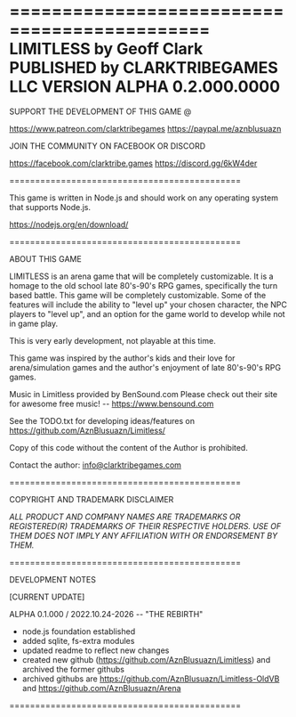 =============================================
LIMITLESS by Geoff Clark
PUBLISHED by CLARKTRIBEGAMES LLC
VERSION ALPHA 0.2.000.0000
=============================================

SUPPORT THE DEVELOPMENT OF THIS GAME @ 

 https://www.patreon.com/clarktribegames
 https://paypal.me/aznblusuazn

JOIN THE COMMUNITY ON FACEBOOK OR DISCORD

  https://facebook.com/clarktribe.games
  https://discord.gg/6kW4der

=============================================

This game is written in Node.js and should
work on any operating system that supports
Node.js.

https://nodejs.org/en/download/

=============================================

ABOUT THIS GAME

LIMITLESS is an arena game that will be 
completely customizable.  It is a homage to 
the old school late 80's-90's RPG games, 
specifically the turn based battle.  This 
game will be completely customizable.  Some
of the features will include the ability to
"level up" your chosen character, the NPC 
players to "level up", and an option for the
game world to develop while not in game play.

This is very early development, not playable 
at this time.

This game was inspired by the author's kids 
and their love for arena/simulation games and
the author's enjoyment of late 80's-90's RPG 
games.

Music in Limitless provided by BenSound.com 
Please check out their site for awesome free
music! -- https://www.bensound.com

See the TODO.txt for developing ideas/features
on https://github.com/AznBlusuazn/Limitless/

Copy of this code without the content of the 
Author is prohibited.

Contact the author:  info@clarktribegames.com

=============================================

COPYRIGHT AND TRADEMARK DISCLAIMER

*ALL PRODUCT AND COMPANY NAMES ARE TRADEMARKS
OR REGISTERED(R) TRADEMARKS OF THEIR
RESPECTIVE HOLDERS.  USE OF THEM DOES NOT
IMPLY ANY AFFILIATION WITH OR ENDORSEMENT BY
THEM.*

=============================================

DEVELOPMENT NOTES

[CURRENT UPDATE]

ALPHA 0.1.000 / 2022.10.24-2026 -- "THE REBIRTH"

- node.js foundation established 
- added sqlite, fs-extra modules
- updated readme to reflect new changes
- created new github (https://github.com/AznBlusuazn/Limitless) and archived the former githubs
- archived githubs are https://github.com/AznBlusuazn/Limitless-OldVB and https://github.com/AznBlusuazn/Arena

=============================================